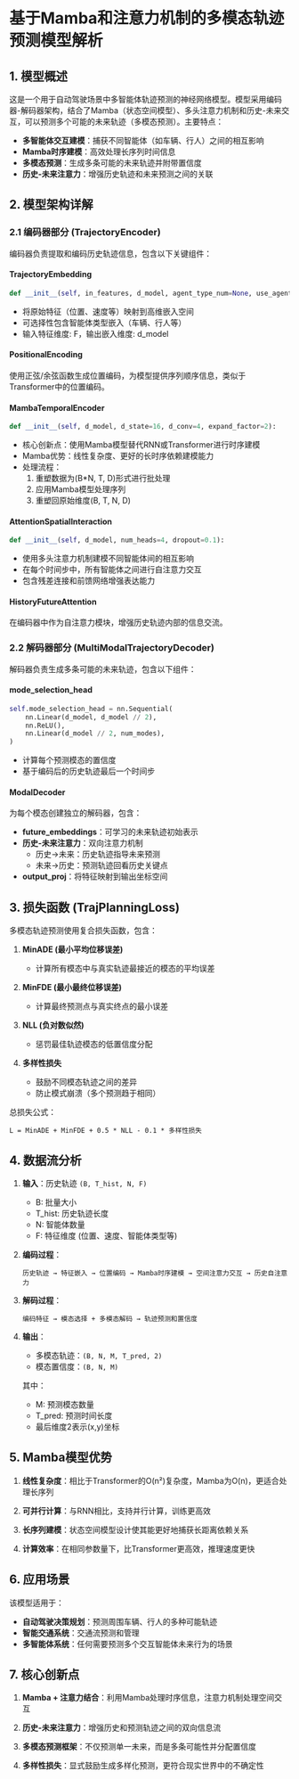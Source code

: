 # 基于Mamba和注意力机制的多模态轨迹预测模型解析

## 1. 模型概述

这是一个用于自动驾驶场景中多智能体轨迹预测的神经网络模型。模型采用编码器-解码器架构，结合了Mamba（状态空间模型）、多头注意力机制和历史-未来交互，可以预测多个可能的未来轨迹（多模态预测）。主要特点：

- **多智能体交互建模**：捕获不同智能体（如车辆、行人）之间的相互影响
- **Mamba时序建模**：高效处理长序列时间信息
- **多模态预测**：生成多条可能的未来轨迹并附带置信度
- **历史-未来注意力**：增强历史轨迹和未来预测之间的关联

## 2. 模型架构详解

### 2.1 编码器部分 (TrajectoryEncoder)

编码器负责提取和编码历史轨迹信息，包含以下关键组件：

#### TrajectoryEmbedding
```python
def __init__(self, in_features, d_model, agent_type_num=None, use_agent_type=True, dropout=0.1):
```
- 将原始特征（位置、速度等）映射到高维嵌入空间
- 可选择性包含智能体类型嵌入（车辆、行人等）
- 输入特征维度: F，输出嵌入维度: d_model

#### PositionalEncoding
使用正弦/余弦函数生成位置编码，为模型提供序列顺序信息，类似于Transformer中的位置编码。

#### MambaTemporalEncoder
```python
def __init__(self, d_model, d_state=16, d_conv=4, expand_factor=2):
```
- 核心创新点：使用Mamba模型替代RNN或Transformer进行时序建模
- Mamba优势：线性复杂度、更好的长时序依赖建模能力
- 处理流程：
  1. 重塑数据为(B*N, T, D)形式进行批处理
  2. 应用Mamba模型处理序列
  3. 重塑回原始维度(B, T, N, D)

#### AttentionSpatialInteraction
```python
def __init__(self, d_model, num_heads=4, dropout=0.1):
```
- 使用多头注意力机制建模不同智能体间的相互影响
- 在每个时间步中，所有智能体之间进行自注意力交互
- 包含残差连接和前馈网络增强表达能力

#### HistoryFutureAttention
在编码器中作为自注意力模块，增强历史轨迹内部的信息交流。

### 2.2 解码器部分 (MultiModalTrajectoryDecoder)

解码器负责生成多条可能的未来轨迹，包含以下组件：

#### mode_selection_head
```python
self.mode_selection_head = nn.Sequential(
    nn.Linear(d_model, d_model // 2),
    nn.ReLU(),
    nn.Linear(d_model // 2, num_modes),
)
```
- 计算每个预测模态的置信度
- 基于编码后的历史轨迹最后一个时间步

#### ModalDecoder
为每个模态创建独立的解码器，包含：
- **future_embeddings**：可学习的未来轨迹初始表示
- **历史-未来注意力**：双向注意力机制
  - 历史→未来：历史轨迹指导未来预测
  - 未来→历史：预测轨迹回看历史关键点
- **output_proj**：将特征映射到输出坐标空间

## 3. 损失函数 (TrajPlanningLoss)

多模态轨迹预测使用复合损失函数，包含：

1. **MinADE (最小平均位移误差)**
   - 计算所有模态中与真实轨迹最接近的模态的平均误差
   
2. **MinFDE (最小最终位移误差)**
   - 计算最终预测点与真实终点的最小误差
   
3. **NLL (负对数似然)**
   - 惩罚最佳轨迹模态的低置信度分配
   
4. **多样性损失**
   - 鼓励不同模态轨迹之间的差异
   - 防止模式崩溃（多个预测趋于相同）

总损失公式：
```
L = MinADE + MinFDE + 0.5 * NLL - 0.1 * 多样性损失
```

## 4. 数据流分析

1. **输入**：历史轨迹 `(B, T_hist, N, F)`
   - B: 批量大小
   - T_hist: 历史轨迹长度
   - N: 智能体数量
   - F: 特征维度 (位置、速度、智能体类型等)

2. **编码过程**：
   ```
   历史轨迹 → 特征嵌入 → 位置编码 → Mamba时序建模 → 空间注意力交互 → 历史自注意力
   ```

3. **解码过程**：
   ```
   编码特征 → 模态选择 + 多模态解码 → 轨迹预测和置信度
   ```

4. **输出**：
   - 多模态轨迹：`(B, N, M, T_pred, 2)`
   - 模态置信度：`(B, N, M)`
   
   其中：
   - M: 预测模态数量
   - T_pred: 预测时间长度
   - 最后维度2表示(x,y)坐标

## 5. Mamba模型优势

1. **线性复杂度**：相比于Transformer的O(n²)复杂度，Mamba为O(n)，更适合处理长序列

2. **可并行计算**：与RNN相比，支持并行计算，训练更高效

3. **长序列建模**：状态空间模型设计使其能更好地捕获长距离依赖关系

4. **计算效率**：在相同参数量下，比Transformer更高效，推理速度更快

## 6. 应用场景

该模型适用于：

- **自动驾驶决策规划**：预测周围车辆、行人的多种可能轨迹
- **智能交通系统**：交通流预测和管理
- **多智能体系统**：任何需要预测多个交互智能体未来行为的场景

## 7. 核心创新点

1. **Mamba + 注意力结合**：利用Mamba处理时序信息，注意力机制处理空间交互

2. **历史-未来注意力**：增强历史和预测轨迹之间的双向信息流

3. **多模态预测框架**：不仅预测单一未来，而是多条可能性并分配置信度

4. **多样性损失**：显式鼓励生成多样化预测，更符合现实世界中的不确定性